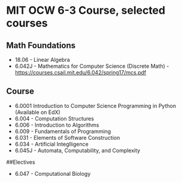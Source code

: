 # MIT OCW 6-3 Course, selected courses

## Math Foundations
* 18.06 - Linear Algebra
* 6.042J - Mathematics for Computer Science (Discrete Math) - https://courses.csail.mit.edu/6.042/spring17/mcs.pdf

## Course
* 6.0001 Introduction to Computer Science Programming in Python (Available on EdX)
* 6.004 - Computation Structures
* 6.006 - Introduction to Algorithms
* 6.009 - Fundamentals of Programming
* 6.031 -  Elements of Software Construction
* 6.034 - Artificial Integlligence
* 6.045J - Automata, Computability, and Complexity

##Electives
* 6.047 - Computational Biology
